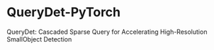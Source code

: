 # QueryDet-PyTorch
QueryDet: Cascaded Sparse Query for Accelerating High-Resolution SmallObject Detection
